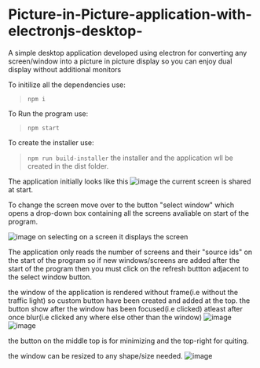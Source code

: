 # Picture-in-Picture-application-with-electronjs-desktop-
 A simple desktop application developed using electron for converting any screen/window into a picture in picture display so you can enjoy dual display without additional monitors

To initilize all the dependencies use:

> `npm i `

To Run the program use:

> `npm start`

To create the installer  use:

> `npm run build-installer`
the installer and the application wll be created in the dist folder.


The application initially looks like this
![image](https://user-images.githubusercontent.com/83254980/163521927-dc75c38c-4185-4513-b8b0-dd4656c4e10d.png)
the current screen is shared at start.

To change the screen move over to the button "select window" which opens a drop-down box containing all the screens avaliable on start of the program.

![image](https://user-images.githubusercontent.com/83254980/163522755-f6c91112-3eb5-4476-8f16-0966c6e18923.png)
on selecting on a screen it displays the screen


The application only reads the number of screens and their "source ids" on the start of the program so if new windows/screens are added after the start of the program then you must click  on the refresh buttton adjacent to the select window button.


the window of the application is rendered without frame(i.e without the traffic light) so custom button have been created and added at the top.
the button show after the window has been focused(i.e clicked) atleast after once blur(i.e clicked any where else other than the window)
![image](https://user-images.githubusercontent.com/83254980/163524030-58a74919-44ca-44d4-b043-345bb4155379.png)
![image](https://user-images.githubusercontent.com/83254980/163524320-8d5a58df-9576-4704-b2da-9f35dce8c9a9.png)

the button on the middle top is for minimizing and the top-right for quiting.




the window can be resized to any shape/size needed.
![image](https://user-images.githubusercontent.com/83254980/163524251-f0b0ac39-b7a0-4ea8-94e6-4fabbba2b5ad.png)







